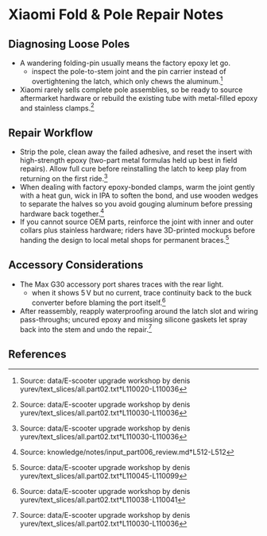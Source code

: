 # Xiaomi Fold & Pole Repair Notes

## Diagnosing Loose Poles

- A wandering folding-pin usually means the factory epoxy let go.
  - inspect the pole-to-stem joint and the pin carrier instead of overtightening the latch, which only chews the aluminum.[^1]
- Xiaomi rarely sells complete pole assemblies, so be ready to source aftermarket hardware or rebuild the existing tube with metal-filled epoxy and stainless clamps.[^2]

## Repair Workflow

- Strip the pole, clean away the failed adhesive, and reset the insert with high-strength epoxy (two-part metal formulas held up best in field repairs). Allow full cure before reinstalling the latch to keep play from returning on the first ride.[^2]
- When dealing with factory epoxy-bonded clamps, warm the joint gently with a heat gun, wick in IPA to soften the bond, and use wooden wedges to separate the halves so you avoid gouging aluminum before pressing hardware back together.[^3]
- If you cannot source OEM parts, reinforce the joint with inner and outer collars plus stainless hardware; riders have 3D-printed mockups before handing the design to local metal shops for permanent braces.[^4]

## Accessory Considerations

- The Max G30 accessory port shares traces with the rear light.
  - when it shows 5 V but no current, trace continuity back to the buck converter before blaming the port itself.[^5]
- After reassembly, reapply waterproofing around the latch slot and wiring pass-throughs; uncured epoxy and missing silicone gaskets let spray back into the stem and undo the repair.[^2]


## References

[^1]: Source: data/E-scooter upgrade workshop by denis yurev/text_slices/all.part02.txt†L110020-L110036
[^2]: Source: data/E-scooter upgrade workshop by denis yurev/text_slices/all.part02.txt†L110030-L110036
[^3]: Source: knowledge/notes/input_part006_review.md†L512-L512
[^4]: Source: data/E-scooter upgrade workshop by denis yurev/text_slices/all.part02.txt†L110045-L110099
[^5]: Source: data/E-scooter upgrade workshop by denis yurev/text_slices/all.part02.txt†L110038-L110041
